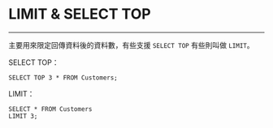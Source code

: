 # LIMIT & SELECT TOP

---

主要用來限定回傳資料後的資料數，有些支援 `SELECT TOP` 有些則叫做 `LIMIT`。

SELECT TOP：

```
SELECT TOP 3 * FROM Customers;
```

LIMIT：

```
SELECT * FROM Customers
LIMIT 3;
```



